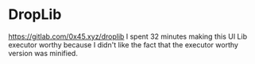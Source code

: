 # DropLib
https://gitlab.com/0x45.xyz/droplib
I spent 32 minutes making this UI Lib executor worthy because I didn't like the fact that the executor worthy version was minified.
